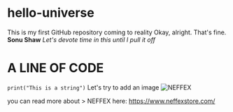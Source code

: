 # hello-universe
This is my first GitHub repository coming to reality
Okay, alright. That's fine.
**Sonu Shaw**
*Let's devote time in this until I pull it off*
# A LINE OF CODE
`print("This is a string")` 
Let's try to add an image
![NEFFEX](https://user-images.githubusercontent.com/72506158/176165277-038ea00c-6452-44af-b056-2ffc7a1dc381.jpg)

you can read more about > NEFFEX here: https://www.neffexstore.com/

